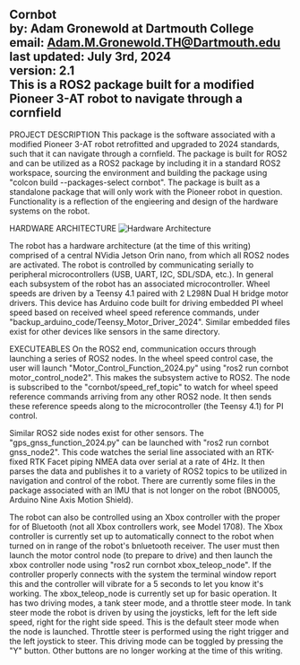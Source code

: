 Cornbot <br />
by: Adam Gronewold at Dartmouth College <br />
email: Adam.M.Gronewold.TH@Dartmouth.edu <br />
last updated: July 3rd, 2024 <br />
version: 2.1 <br />
This is a ROS2 package built for a modified Pioneer 3-AT robot to navigate through a cornfield <br />
----------------------------
PROJECT DESCRIPTION
This package is the software associated with a modified Pioneer 3-AT robot retrofitted and upgraded to 2024 standards, such that it can navigate through a cornfield. The package is built for ROS2 and can be utilized as a ROS2 package by including it in a standard ROS2 workspace, sourcing the environment and building the package using "colcon build --packages-select cornbot". The package is built as a standalone package that will only work with the Pioneer robot in question. Functionality is a reflection of the engieering and design of the hardware systems on the robot.

HARDWARE ARCHITECTURE
![Hardware Architecture](https://github.com/AdamGronewold/cornbot/assets/83837448/ce40096b-f07d-4a90-a36f-48c07659a3fa)

The robot has a hardware architecture (at the time of this writing) comprised of a central NVidia Jetson Orin nano, from which all ROS2 nodes are activated. The robot is controlled by communicating serially to peripheral microcontrollers (USB, UART, I2C, SDL/SDA, etc.). In general each subsystem of the robot has an associated microcontroller. Wheel speeds are driven by a Teensy 4.1 paired with 2 L298N Dual H bridge motor drivers. This device has Arduino code built for driving embedded PI wheel speed based on received wheel speed reference commands, under "backup_arduino_code/Teensy_Motor_Driver_2024". Similar embedded files exist for other devices like sensors in the same directory. 

EXECUTEABLES
On the ROS2 end, communication occurs through launching a series of ROS2 nodes. In the wheel speed control case, the user will launch "Motor_Control_Function_2024.py" using "ros2 run cornbot motor_control_node2". This makes the subsystem active to ROS2. The node is subscribed to the "cornbot/speed_ref_topic" to watch for wheel speed reference commands arriving from any other ROS2 node. It then sends these reference speeds along to the microcontroller (the Teensy 4.1) for PI control. 

Similar ROS2 side nodes exist for other sensors. The "gps_gnss_function_2024.py" can be launched with "ros2 run cornbot gnss_node2". This code watches the serial line associated with an RTK-fixed RTK Facet piping NMEA data over serial at a rate of 4Hz. It then parses the data and publishes it to a variety of ROS2 topics to be utilized in navigation and control of the robot. There are currently some files in the package associated with an IMU that is not longer on the robot (BNO005, Arduino Nine Axis Motion Shield).

The robot can also be controlled using an Xbox controller with the proper for of Bluetooth (not all Xbox controllers work, see Model 1708). The Xbox controller is currently set up to automatically connect to the robot when turned on in range of the robot's bnluetooth receiver. The user must then launch the motor control node (to prepare to drive) and then launch the xbox controller node using "ros2 run cornbot xbox_teleop_node". If the controller properly connects with the system the terminal window report this and the controller will vibrate for a 5 seconds to let you know it's working. The xbox_teleop_node is currently set up for basic operation. It has two driving modes, a tank steer mode, and a throttle steer mode. In tank steer mode the robot is driven by using the joysticks, left for the left side speed, right for the right side speed. This is the default steer mode when the node is launched. Throttle steer is performed using the right trigger and the left joystick to steer. This driving mode can be toggled by pressing the "Y" button. Other buttons are no longer working at the time of this writing.

